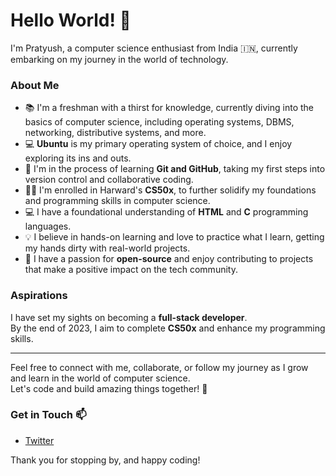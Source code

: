 # Hello World! 👋

I'm Pratyush, a computer science enthusiast from India 🇮🇳, currently embarking on my journey in the world of technology. 

### About Me
- 📚 I'm a freshman with a thirst for knowledge, currently diving into the basics of computer science, including operating systems, DBMS, networking, distributive systems, and more.
- 💻 **Ubuntu** is my primary operating system of choice, and I enjoy exploring its ins and outs.
- 🌱 I'm in the process of learning **Git and GitHub**, taking my first steps into version control and collaborative coding.
- 👨‍🎓 I'm enrolled in Harward's **CS50x**, to further solidify my foundations and programming skills in computer science.
- 💻 I have a foundational understanding of **HTML** and **C** programming languages.
- 💡 I believe in hands-on learning and love to practice what I learn, getting my hands dirty with real-world projects.
- 🤝 I have a passion for **open-source** and enjoy contributing to projects that make a positive impact on the tech community.

### Aspirations
I have set my sights on becoming a **full-stack developer**. <br>
By the end of 2023, I aim to complete **CS50x** and enhance my programming skills.

---

Feel free to connect with me, collaborate, or follow my journey as I grow and learn in the world of computer science. <br>
Let's code and build amazing things together! 🚀

### Get in Touch 📫
- [Twitter](https://twitter.com/PratyushS_26)

Thank you for stopping by, and happy coding! 
